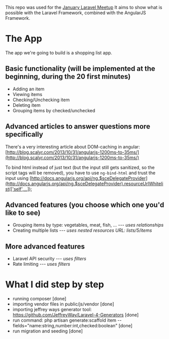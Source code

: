 This repo was used for the [January Laravel Meetup](http://www.meetup.com/Laravel-Brussels/events/148656682/)
It aims to show what is possible with the Laravel Framework, combined with the AngularJS Framework.

# The App

The app we're going to build is a shopping list app.

## Basic functionality (will be implemented at the beginning, during the 20 first minutes)

- Adding an item
- Viewing items
- Checking/Unchecking item
- Deleting item
- Grouping items by checked/unchecked

## Advanced articles to answer questions more specifically

There's a very interesting article about DOM-caching in angular:  [http://blog.scalyr.com/2013/10/31/angularjs-1200ms-to-35ms/](http://blog.scalyr.com/2013/10/31/angularjs-1200ms-to-35ms/)

To bind html instead of just text (but the input still gets sanitized, so the script tags will be removed), you have to use `ng-bind-html` and trust the input using [http://docs.angularjs.org/api/ng.$sceDelegateProvider](http://docs.angularjs.org/api/ng.$sceDelegateProvider).resourceUrlWhitelist(['self',...]);


## Advanced features (you choose which one you'd like to see)

- Grouping items by type: vegetables, meat, fish, ...   --- *uses relationships*
- Creating multiple lists                               --- *uses nested resources URL: lists/5/items*

## More advanced features

- Laravel API security                                  --- *uses filters*
- Rate limiting                                         --- *uses filters*

# What I did step by step



- running composer [done]
- importing vendor files in public/js/vendor [done]
- importing jeffrey ways generator tool: https://github.com/JeffreyWay/Laravel-4-Generators [done]
- run command: php artisan generate:scaffold item --fields="name:string,number:int,checked:boolean" [done]
- run migration and seeding [done]




